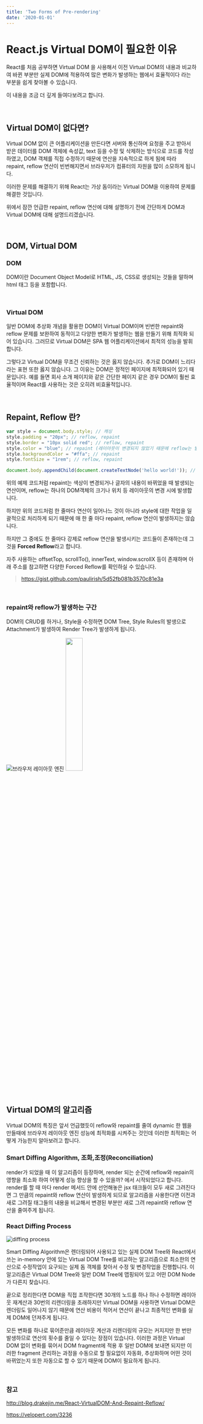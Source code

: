 ```yaml
---
title: 'Two Forms of Pre-rendering'
date: '2020-01-01'
---
```


# React.js Virtual DOM이 필요한 이유

React를 처음 공부하면 Virtual DOM 을 사용해서 이전 Virtual DOM의 내용과 비교하여 바뀐 부분만 실제 DOM에 적용하여 많은 변화가 발생하는 웹에서 효율적이다 라는 부분을 쉽게 찾아볼 수 있습니다.

이 내용을 조금 더 깊게 들여다보려고 합니다. 

<br>

## Virtual DOM이 없다면?

Virtual DOM 없이 큰 어플리케이션을 만든다면 서버와 통신하며 요청을 주고 받아서 받은 데이터를 DOM 객체에 속성값, text 등을 수정 및 삭제하는 방식으로 코드를 작성하였고, DOM 객체를 직접 수정하기 때문에 연산을 지속적으로 하게 됨에 따라 repaint, reflow 연산이 빈번해지면서 브라우저가 컴퓨터의 자원을 많이 소모하게 됩니다.

이러한 문제를 해결하기 위해 React는 가상 돔이라는 Virtual DOM을 이용하여 문제를 해결한 것입니다.

위에서 잠깐 언급한 repaint, reflow 연산에 대해 설명하기 전에 간단하게 DOM과 Virtual DOM에 대해 설명드리겠습니다.

<br>

## DOM, Virtual DOM

### DOM 
DOM이란 Document Object Model로 HTML, JS, CSS로 생성되는 것들을 말하며 html 태그 등을 포함합니다.

<br>

### Virtual DOM
일반 DOM에 추상화 개념을 활용한 DOM이 Virtual DOM이며 빈번한 repaint와 reflow 문제를 보완하여 동적이고 다양한 변화가 발생하는 웹을 만들기 위해 최적화 되어 있습니다. 그러므로 Virtual DOM은 SPA 웹 어플리케이션에서 최적의 성능을 발휘합니다.

그렇다고 Virtual DOM을 무조건 신뢰하는 것은 옳지 않습니다. 추가로 DOM이 느리다라는 표현 또한 옳지 않습니다. 그 이유는 DOM은 정적인 페이지에 최적화되어 있기 때문입니다. 예를 들면 회사 소개 페이지와 같은 간단한 페이지 같은 경우 DOM이 훨씬 효율적이며 React를 사용하는 것은 오히려 비효율적입니다.

<br>

## Repaint, Reflow 란?

```js
var style = document.body.style; // 캐싱
style.padding = "20px"; // reflow, repaint
style.border = "10px solid red"; // reflow, repaint
style.color = "blue"; // repaint (레이아웃이 변경되지 않았기 때문에 reflow는 발생하지 않습니다)
style.backgroundColor = "#ffa"; // repaint
style.fontSize = "1rem"; // reflow, repaint

document.body.appendChild(document.createTextNode('hello world!')); // reflow, repaint
```

위의 예제 코드처럼 repaint는 색상이 변경되거나 글자의 내용이 바뀌었을 때 발생되는 연산이며, reflow는 하나의 DOM객체의 크기나 위치 등 레이아웃의 변경 시에 발생합니다.

하지만 위의 코드처럼 한 줄마다 연산이 일어나느 것이 아니라 style에 대한 작업을 일괄적으로 처리하게 되기 때문에 매 한 줄 마다 repaint, reflow 연산이 발생하지는 않습니다.

하지만 그 중에도 한 줄마다 강제로 reflow 연산을 발생시키는 코드들이 존재하는데 그것을 **Forced Reflow**라고 합니다.

자주 사용하는 offsetTop, scrollTo(), innerText, window.scrollX 등이 존재하며 아래 주소를 참고하면 다양한 Forced Reflow를 확인하실 수 있습니다.
> https://gist.github.com/paulirish/5d52fb081b3570c81e3a

<br>

### repaint와 reflow가 발생하는 구간

DOM의 CRUD를 하거나, Style을 수정하면 DOM Tree, Style Rules의 발생으로 Attachment가 발생하여 Render Tree가 발생하게 됩니다.

![브라우저 레이아웃 엔진](https://i.imgur.com/0XdloJi.png)
<img src="https://i.imgur.com/0XdloJi.png" width="30%" height="30%">


<br>

## Virtual DOM의 알고리즘

Virtual DOM의 특징은 앞서 언급했듯이 reflow와 repaint를 줄여 dynamic 한 웹을 만들때에 브라우저 레이아웃 엔진 성능에 최적화를 시켜주는 것인데 이러한 최적화는 어떻게 가능한지 알아보려고 합니다.

### Smart Diffing Algorithm, 조화,조정(Reconciliation)

render가 되었을 때 이 알고리즘이 등장하며, render 되는 순간에 reflow와 repain의 영향을 최소화 하여 어떻게 성능 향상을 할 수 있을까? 에서 시작되었다고 합니다. render를 할 때 마다 render 메서드 안에 선언해놓은 jsx 태크들이 모두 새로 그려진다면 그 만큼의 repaint와 reflow 연산이 발생하게 되므로 알고리즘을 사용한다면 이전과 새로 그려질 태그들의 내용을 비교해서 변경된 부분만 새로 그려 repaint와 reflow 연산을 줄여주게 됩니다.

### React Diffing Process 

![diffing process](https://i.imgur.com/QRtqIui.png)

Smart Diffing Algorithm은 렌더링되어 사용되고 있는 실제 DOM Tree와 React에서 쓰는 in-memory 안에 있는 Virtual DOM Tree를 비교하는 알고리즘으로 최소한의 연산으로 수정작업이 요구되는 실제 돔 객체를 찾아서 수정 및 변경작업을 진행합니다. 이 알고리즘은 Virtual DOM Tree와 일반 DOM Tree에 맵핑되어 있고 어떤 DOM Node가 다른지 찾습니다.

끝으로 정리한다면 DOM을 직접 조작한다면 30개의 노드를 하나 하나 수정하면 레이아웃 재계산과 30번의 리렌더링을 초래하지만 Virtual DOM을 사용하면 Virtual DOM은 렌더링도 일어나지 않기 때문에 연산 비용이 적어서 연산이 끝나고 최종적인 변화를 실제 DOM에 던져주게 됩니다. 

모든 변화를 하나로 묶어준만큼 레이아웃 계산과 리렌더링의 규모는 커지지만 한 번만 발생하므로 연산의 횟수를 줄일 수 있다는 장점이 있습니다. 이러한 과정은 Virtual DOM 없이 변화를 묶어서 DOM fragment에 적용 후 일반 DOM에 보내면 되지만 이러한 fragment 관리하는 과정을 수동으로 할 필요없이 자동화, 추상화하며 어떤 것이 바뀌었는지 또한 자동으로 할 수 있기 때문에 DOM이 필요하게 됩니다. 

<br>

### 참고 

http://blog.drakejin.me/React-VirtualDOM-And-Repaint-Reflow/

https://velopert.com/3236